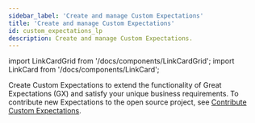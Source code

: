 ```yaml
---
sidebar_label: 'Create and manage Custom Expectations'
title: 'Create and manage Custom Expectations'
id: custom_expectations_lp
description: Create and manage Custom Expectations.
---
```


import LinkCardGrid from '/docs/components/LinkCardGrid';
import LinkCard from '/docs/components/LinkCard';

<p class="DocItem__header-description">Create Custom Expectations to extend the functionality of Great Expectations (GX) and satisfy your unique business requirements. To contribute new Expectations to the open source project, see <a href="https://github.com/great-expectations/great_expectations/blob/develop/CONTRIBUTING_EXPECTATIONS.md">Contribute Custom Expectations</a>.
</p>

<LinkCardGrid>
  <LinkCard topIcon label="Create a Custom Column Aggregate Expectation" description="Evaluates a single column and produces an aggregate Metric" href="/docs/guides/expectations/creating_custom_expectations/how_to_create_custom_column_aggregate_expectations" icon="/img/custom_expectation_icon.svg" />
  <LinkCard topIcon label="Create a Custom Column Map Expectation" description="Evaluates a single column and performs a yes or no query on every row in the column" href="/docs/guides/expectations/creating_custom_expectations/how_to_create_custom_column_map_expectations" icon="/img/custom_expectation_icon.svg" />
  <LinkCard topIcon label="Create a Custom Batch Expectation" description="Evaluates an entire Batch, and answers a semantic question about the Batch" href="/docs/guides/expectations/creating_custom_expectations/how_to_create_custom_batch_expectations" icon="/img/custom_expectation_icon.svg" />
  <LinkCard topIcon label="Create a Custom Column Pair Map Expectation" description="Evaluates a pair of columns and performs a yes or no query about the row-wise relationship between the two columns" href="/docs/guides/expectations/creating_custom_expectations/how_to_create_custom_column_pair_map_expectations" icon="/img/custom_expectation_icon.svg" />
  <LinkCard topIcon label="Create a Custom Multicolumn Map Expectation" description="Evaluates a set of columns and performs a yes or no query about the row-wise relationship between the columns" href="/docs/guides/expectations/creating_custom_expectations/how_to_create_custom_multicolumn_map_expectations" icon="/img/custom_expectation_icon.svg" />
  <LinkCard topIcon label="Create a Custom Regex-Based Column Map Expectation" description="Evaluates a single column and performs a yes or no regex-based query on every row in the column" href="/docs/guides/expectations/creating_custom_expectations/how_to_create_custom_regex_based_column_map_expectations" icon="/img/custom_expectation_icon.svg" />
  <LinkCard topIcon label="Create a Custom Set-Based Column Map Expectation" description="Evaluates a single column and determines if each row in the column belongs to the specified set" href="/docs/guides/expectations/creating_custom_expectations/how_to_create_custom_set_based_column_map_expectations" icon="/img/custom_expectation_icon.svg" />
  <LinkCard topIcon label="Create a Custom Query Expectation" description="Runs Expectations against custom query results and makes intermediate queries to your database" href="/docs/guides/expectations/creating_custom_expectations/how_to_create_custom_query_expectations" icon="/img/custom_expectation_icon.svg" />
  <LinkCard topIcon label="Create a Custom Parameterized Expectation" description="Inherits from existing expectations to create a new customized Expectation" href="/docs/guides/expectations/creating_custom_expectations/how_to_create_custom_parameterized_expectations" icon="/img/custom_expectation_icon.svg" />
  <LinkCard topIcon label="Add auto-initializing framework support to a Custom Expectation" description="Automates Expectation parameter estimation" href="/docs/guides/expectations/creating_custom_expectations/how_to_add_support_for_the_auto_initializing_framework_to_a_custom_expectation" icon="/img/custom_expectation_icon.svg" />
</LinkCardGrid>

